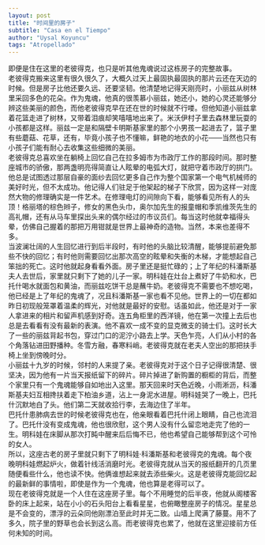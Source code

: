 ```yaml
---
layout: post
title: "时间里的房子"
subtitle: "Casa en el Tiempo"
author: "Uysal Koyuncu"
tags: "Atropellado"
---
```


即便是住在这里的老彼得克，也只是听其他鬼魂说过这栋房子的完整故事。  
老彼得克搬来这里有很久很久了，大概久过天上最固执最固执的那片云还在天边的时候。但是房子比他还要久远、还要坚韧。他清楚地记得天刚亮时，小丽兹从树林里采回多色的花朵。作为鬼魂，他真的很羡慕小丽兹，她还小，她的心灵还能够分辨这些美丽的颜色，而他老彼得克早在还在世的时候就不行喽。但他知道小丽兹拿着花篮走进了树林，又带着泪痕却笑嘻嘻地出来了。米沃伊村子里去森林里玩耍的小孩都是这样。丽兹一定是和隔壁卡明斯基家里的那个小男孩一起进去了，篮子里有些蘑菇、花草，还有，毕竟小孩子也不懂嘛，鲜艳的地衣的小花——当然也只有小孩子们能有耐心去收集这些细微的美丽。  
老彼得克总喜欢坐在躺椅上回忆自己在拉多姆市为市政厅工作的那段时间。那时整座城市的骄傲，那两盏明亮得简直让人眩晕的电弧大灯，就把守着市政厅的拱门。他总是试图透过那层自豪的面纱去回忆更多自己作为整个国家第一个电气机械师的美好时光，但不太成功。他记得人们驻足于他架起的梯子下欣赏，因为这样一对庞然大物的修理确实是一件艺术。在修理电灯的间隙向下看，能够看见所有人的头顶！格丽塔的棕色辫子，修女的黑色头巾，奥尔加先生的报童帽和季凯维茨先生的高礼帽，还有从马车里探出头来的偶尔经过的市议员们。每当这时他就幸福得头晕，仿佛自己握着的那把万用钳就是世界上最神奇的造物。当然，本来也差得不多。  
当波澜壮阔的人生回忆进行到后半段时，有时他的头脑比较清醒，能够提前避免那些不快的回忆；有时他则需要回忆出那次高空的眩晕和失衡的木梯，才能想起自己笨拙的死亡。这时他就起身看看外面。房子里还是挺忙碌的；上了年纪的科潘斯基夫人去世后，家里就只剩下了她的儿子一家。明科娃在灶台上煮好了牛奶和水，巴托什喝水就面包和黄油，而丽兹吃饼干总是蘸牛奶。老彼得克不需要也不想吃喝，他已经是上了年纪的鬼魂了，况且科潘斯基一家也看不见他。世界上的一切在都如昨日初现般笼罩着温柔的辉光，对他就是最好的安慰。话虽如此，他还是对于一家人拿进来的相片和留声机感到好奇。连五角柜里的西洋镜，他在第一次撞上去后也总是去看看有没有最新的表演。他不喜欢一成不变的显克微支的骑士们。这时长大了一些的丽兹背起书包，穿过门口的泥泞小路去上学。天色乍亮，人们从小村的各个角落钻进田野播种。冬雪方融，春寒料峭。老彼得克就在老夫人空出的那把扶手椅上坐到傍晚时分。  
小丽兹十九岁的时候，邻村的人来提了亲。老彼得克对于这个日子记得很清楚、很坚决，因为他有一片当天报纸留下的碎片。碎片掉进了新购置的橱柜的背后，而整个家里只有一个鬼魂能够自如地出入这里。那天回来时天色近晚，小雨淅沥，科潘斯基夫妇互相搀扶着走下柏油乡道，沾上一身泥水进屋。明科娃哭了一晚上，巴托什沉默地白了头。他们第二天就收拾行李，去海边住了半年。  
巴托什患肺病去世的时候老彼得克也在，他亲眼看着巴托什闭上眼睛，自己也流泪了。巴托什没有变成鬼魂，他也很欣慰，这个男人没有什么留恋地走完了他的一生。明科娃在床脚从那次打盹中醒来后后悔不已，他也希望自己能够帮到这个可怜的女人。  
所以，这座古老的房子里就只剩下了明科娃·科潘斯基和老彼得克的鬼魂。每个夜晚明科娃燃起炉火，做着针线活消磨时光。老彼得克就从当天的报纸翻开的几页里随便看些什么，他也读不快。他俩谁想起来就去添些柴火。这是老彼得克能回忆起的最新鲜的事情啦，即使是作为一个鬼魂，他也算是老得可以了。  
现在老彼得克就是一个人住在这座房子里。每个不用睡觉的后半夜，他就从阁楼客卧的床上起来，站在小小的石头阳台上看看星星，也俯瞰整座房子的情况。星星总是不会变的，漂浮的云朵同他刚漂泊至此时并无二致。山墙上爬满了藤蔓。用不了多久，院子里的野草也会长到这么高。而老彼得克也累了，他就在这里迎接前方任何未知的时间。
